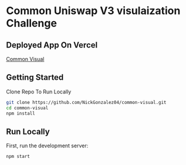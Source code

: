 # Common Uniswap V3 visulaization Challenge

## Deployed App On Vercel

[Common Visual](common-visual.vercel.app)

## Getting Started

Clone Repo To Run Locally

```bash
git clone https://github.com/NickGonzalez04/common-visual.git
cd common-visual
npm install

```

## Run Locally

First, run the development server:

```bash
npm start
```
